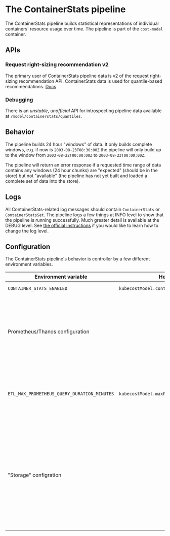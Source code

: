 # The ContainerStats pipeline

The ContainerStats pipeline builds statistical representations of individual
containers' resource usage over time.  The pipeline is part of the `cost-model` container.

## APIs

### Request right-sizing recommendation v2

The primary user of ContainerStats pipeline data is v2 of the request right-
sizing recommendation API. ContainerStats data is used for quantile-based
recommendations. [Docs](https://github.com/kubecost/docs/blob/main/api-request-right-sizing-v2.md)

### Debugging

There is an _unstable_, _unofficial_ API for introspecting pipeline data
available at `/model/containerstats/quantiles`.

## Behavior

The pipeline builds 24 hour "windows" of data. It only builds complete windows,
e.g. if now is `2003-08-23T08:30:00Z` the pipeline will only build up to the
window from `2003-08-22T00:00:00Z` to `2003-08-23T00:00:00Z`.

The pipeline will return an error response if a requested time range of data
contains any windows (24 hour chunks) are "expected" (should be in the store)
but not "available" (the pipeline has not yet built and loaded a complete set of
data into the store).

## Logs

All ContainerStats-related log messages should contain `ContainerStats` or
`ContainerStatsSet`. The pipeline logs a few things at INFO level to show that
the pipeline is running successfully. Much greater detail is available at the
DEBUG level. See [the official instructions](https://github.com/kubecost/cost-analyzer-helm-chart#adjusting-log-output) if you would like to learn how to change the log level.

## Configuration

The ContainerStats pipeline's behavior is controller by a few different
environment variables.

| Environment variable | Helm chart value | Description |
|----------------------|------------------|-------------|
| `CONTAINER_STATS_ENABLED` | `kubecostModel.containerStatsEnabled` | Enables the pipeline. |
| Prometheus/Thanos configuration | | The pipeline inherits most of the existing Prometheus/Thanos configuration because it leverages the same client(s) used by the Asset and Allocation pipelines. Specific deviations will be mentioned. |
| `ETL_MAX_PROMETHEUS_QUERY_DURATION_MINUTES` | `kubecostModel.maxPrometheusQueryDurationMinutes` | The pipeline will obey this, but may fail to initialize if this is set below the minimum value supported by the pipeline (10 minutes).
| "Storage" configration | | The pipeline inherits most of the existing "store" configuration used by other pipelines like Asset and Allocation. This includes, but is not limited to: store duration, store type (file, federated, etc.), leader election, storage pathing, storage directory, bucket storage, and backup. |
